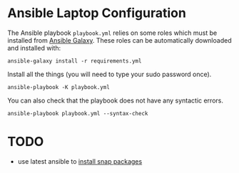 # Ansible Laptop Configuration

The Ansible playbook `playbook.yml` relies on some roles which must be installed from [Ansible Galaxy](https://galaxy.ansible.com/home). These roles can be automatically downloaded and installed with:

```shell
ansible-galaxy install -r requirements.yml
```

Install all the things (you will need to type your sudo password once).

```shell
ansible-playbook -K playbook.yml
```

You can also check that the playbook does not have any syntactic errors.

```shell
ansible-playbook playbook.yml --syntax-check
```

# TODO

- use latest ansible to [install snap packages](https://stackoverflow.com/questions/47305658/install-snap-packages-with-ansible)


